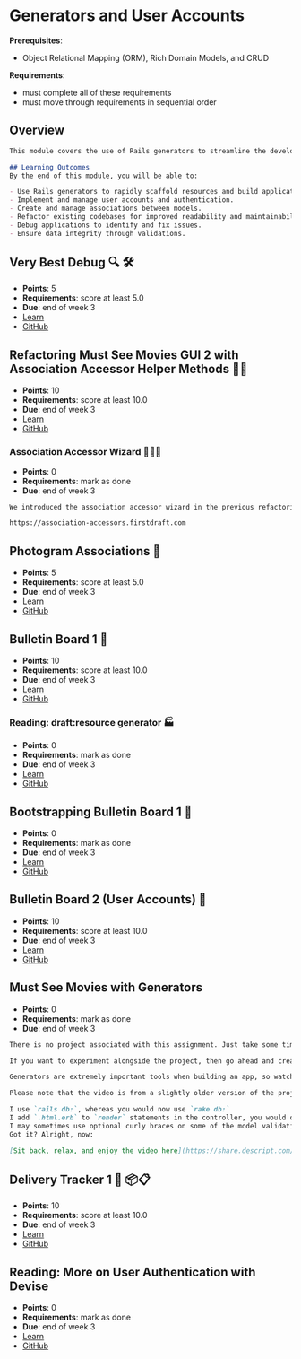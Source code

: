 # Generators and User Accounts

**Prerequisites**:
- Object Relational Mapping (ORM), Rich Domain Models, and CRUD

**Requirements**:
- must complete all of these requirements
- must move through requirements in sequential order

## Overview
```md
This module covers the use of Rails generators to streamline the development process, as well as the implementation of user accounts and authentication in your applications. You will learn to create and manage associations, refactor code, and bootstrap applications using generators. Additionally, this module introduces debugging techniques and best practices for ensuring data integrity.

## Learning Outcomes
By the end of this module, you will be able to:

- Use Rails generators to rapidly scaffold resources and build applications.
- Implement and manage user accounts and authentication.
- Create and manage associations between models.
- Refactor existing codebases for improved readability and maintainability.
- Debug applications to identify and fix issues.
- Ensure data integrity through validations.
```

## Very Best Debug 🔍 🛠️
- **Points**: 5
- **Requirements**: score at least 5.0
- **Due**: end of week 3
- [Learn](https://learn.firstdraft.com/lessons/155-very-best-debug)
- [GitHub](https://github.com/appdev-lessons/very-best-debug)

## Refactoring Must See Movies GUI 2 with Association Accessor Helper Methods 🔄🎥
- **Points**: 10
- **Requirements**: score at least 10.0
- **Due**: end of week 3
- [Learn](https://learn.firstdraft.com/lessons/156-refactoring-msm-gui-2)
- [GitHub](https://github.com/appdev-lessons/refactoring-msm-gui-2)

### Association Accessor Wizard 🧙‍♂️🔮
- **Points**: 0
- **Requirements**: mark as done
- **Due**: end of week 3
```md
We introduced the association accessor wizard in the previous refactoring project. [See the last six minutes beginning at 23:30 of this walkthrough video](https://share.descript.com/view/wy5mgzsL2WX) for a refresher on that tool, and keep this link handy to help you build your associations:

https://association-accessors.firstdraft.com
```

## Photogram Associations 📸
- **Points**: 5
- **Requirements**: score at least 5.0
- **Due**: end of week 3
- [Learn](https://learn.firstdraft.com/lessons/157-photogram-associations)
- [GitHub](https://github.com/appdev-lessons/photogram-associations)

## Bulletin Board 1 📌
- **Points**: 10
- **Requirements**:  score at least 10.0
- **Due**: end of week 3
- [Learn](https://learn.firstdraft.com/lessons/136)
- [GitHub](https://github.com/appdev-lessons/bulletin-board-1)

<!-- TODO: clarify that draft:resource is only for our learning purposes-->
### Reading: draft:resource generator 🏭
- **Points**: 0
- **Requirements**:  mark as done
- **Due**: end of week 3
- [Learn](https://learn.firstdraft.com/lessons/133)
- [GitHub](https://github.com/appdev-lessons/draft-resource-generator)

## Bootstrapping Bulletin Board 1 📌
- **Points**: 0
- **Requirements**:  mark as done
- **Due**: end of week 3
- [Learn](https://learn.firstdraft.com/lessons/138-bootstrap-bulletin-board-1)
- [GitHub](https://github.com/appdev-lessons/bootstrap-bulletin-board-1)

## Bulletin Board 2 (User Accounts) 👥
- **Points**: 10 
- **Requirements**:  score at least 10.0
- **Due**: end of week 3
- [Learn](https://learn.firstdraft.com/lessons/137)
- [GitHub](https://github.com/appdev-lessons/bulletin-board-2)

## Must See Movies with Generators
- **Points**: 0
- **Requirements**:  mark as done
- **Due**: end of week 3
```md
There is no project associated with this assignment. Just take some time and watch this video, in which I build a Must See Movies application from scratch using generators.

If you want to experiment alongside the project, then go ahead and create new, blank repository [from our Rails 7 template here (give it whatever name you would like!)](https://github.com/new?template_name=rails-7-template&template_owner=appdev-projects).

Generators are extremely important tools when building an app, so watch carefully and write down any questions you have for discussion. The video brings together a lot of what you've learned up to this point!

Please note that the video is from a slightly older version of the project using Ruby version 2.7 and Rails version 6, so there will be some differences to how we've done things so far:

I use `rails db:`, whereas you would now use `rake db:`
I add `.html.erb` to `render` statements in the controller, you would drop these
I may sometimes use optional curly braces on some of the model validation and association accessors, you would drop these
Got it? Alright, now:

[Sit back, relax, and enjoy the video here](https://share.descript.com/view/vOLIJdopRSz).
```

<!-- TODO: maybe make this a mid-term? -->
## Delivery Tracker 1 🚚 📦📋
- **Points**: 10
- **Requirements**:  score at least 10.0
- **Due**: end of week 3
- [Learn](https://learn.firstdraft.com/lessons/205-delivery-tracker-1)
- [GitHub](https://github.com/appdev-lessons/delivery-tracker-1)

## Reading: More on User Authentication with Devise
- **Points**: 0
- **Requirements**:  mark as done
- **Due**: end of week 3
- [Learn](https://learn.firstdraft.com/lessons/195-authentication-with-devise)
- [GitHub](https://github.com/appdev-lessons/authentication-with-devise)
